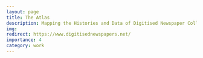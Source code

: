 ```yaml
---
layout: page
title: The Atlas
description: Mapping the Histories and Data of Digitised Newspaper Collections Around the World
img: 
redirect: https://www.digitisednewspapers.net/
importance: 4
category: work
---
```

